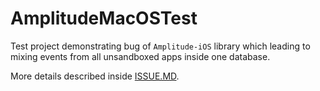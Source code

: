 # AmplitudeMacOSTest

Test project demonstrating bug of `Amplitude-iOS` library which leading to mixing events from all unsandboxed apps inside one database. 

More details described inside [ISSUE.MD](ISSUE.MD).
